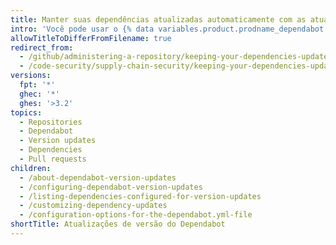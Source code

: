 ```yaml
---
title: Manter suas dependências atualizadas automaticamente com as atualizações da versão do Dependabot
intro: 'Você pode usar o {% data variables.product.prodname_dependabot %} para manter automaticamente as dependências e pacotes usados no repositório atualizados para a última versão mesmo quando não eles têm nenhuma vulnerabilidade conhecida.'
allowTitleToDifferFromFilename: true
redirect_from:
  - /github/administering-a-repository/keeping-your-dependencies-updated-automatically
  - /code-security/supply-chain-security/keeping-your-dependencies-updated-automatically
versions:
  fpt: '*'
  ghec: '*'
  ghes: '>3.2'
topics:
  - Repositories
  - Dependabot
  - Version updates
  - Dependencies
  - Pull requests
children:
  - /about-dependabot-version-updates
  - /configuring-dependabot-version-updates
  - /listing-dependencies-configured-for-version-updates
  - /customizing-dependency-updates
  - /configuration-options-for-the-dependabot.yml-file
shortTitle: Atualizações de versão do Dependabot
---
```


